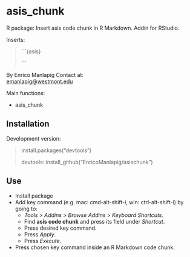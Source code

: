 
<!-- README.md is generated from README.Rmd. Please edit that file -->

# asis\_chunk

R package: Insert asis code chunk in R Markdown. Addin for RStudio.

Inserts:

> ´´´{asis}
>
> ´´´

By Enrico Manlapig Contact at:  
<emanlapig@westmont.edu>

Main functions:

-   asis\_chunk

## Installation

Development version:

> install.packages(“devtools”)
>
> devtools::install\_github(“EnricoManlapig/asischunk”)

## Use

-   Install package
-   Add key command (e.g. mac: cmd-alt-shift-i, win: ctrl-alt-shift-i)
    by going to:
    -   *Tools* &gt; *Addins* &gt; *Browse Addins* &gt; *Keyboard
        Shortcuts*.  
    -   Find **asis code chunk** and press its field under *Shortcut*.
    -   Press desired key command.
    -   Press *Apply*.
    -   Press *Execute*.
-   Press chosen key command inside an R Markdown code chunk.
